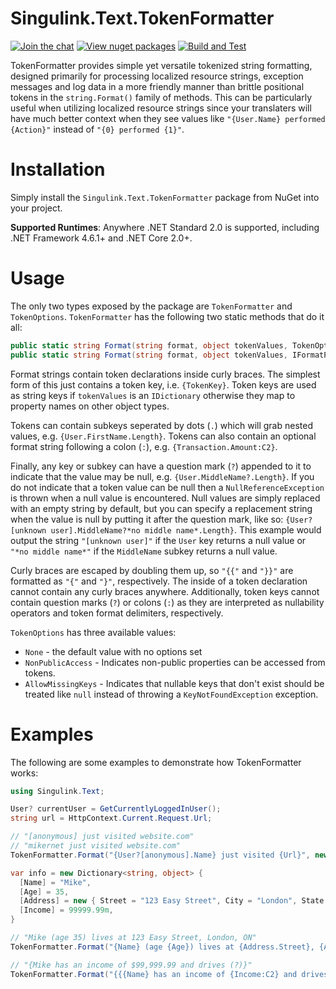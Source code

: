 # Singulink.Text.TokenFormatter

[![Join the chat](https://badges.gitter.im/Singulink/community.svg)](https://gitter.im/Singulink/community?utm_source=badge&utm_medium=badge&utm_campaign=pr-badge&utm_content=badge)
[![View nuget packages](https://img.shields.io/nuget/v/Singulink.Text.TokenFormatter.svg)](https://www.nuget.org/packages/Singulink.Text.TokenFormatter/)
[![Build and Test](https://github.com/Singulink/Singulink.Text.TokenFormatter/workflows/build%20and%20test/badge.svg)](https://github.com/Singulink/Singulink.Text.TokenFormatter/actions?query=workflow%3A%22build+and+test%22)

TokenFormatter provides simple yet versatile tokenized string formatting, designed primarily for processing localized resource strings, exception messages and log data in a more friendly manner than brittle positional tokens in the `string.Format()` family of methods. This can be particularly useful when utilizing localized resource strings since your translaters will have much better context when they see values like `"{User.Name} performed {Action}"` instead of `"{0} performed {1}"`.

# Installation

Simply install the `Singulink.Text.TokenFormatter` package from NuGet into your project.

**Supported Runtimes**: Anywhere .NET Standard 2.0 is supported, including .NET Framework 4.6.1+ and .NET Core 2.0+.

# Usage

The only two types exposed by the package are `TokenFormatter` and `TokenOptions`. `TokenFormatter` has the following two static methods that do it all:

```c#
public static string Format(string format, object tokenValues, TokenOptions options = default);
public static string Format(string format, object tokenValues, IFormatProvider? formatProvider, TokenOptions options = default);
```

Format strings contain token declarations inside curly braces. The simplest form of this just contains a token key, i.e. `{TokenKey}`. Token keys are used as string keys if `tokenValues` is an `IDictionary` otherwise they map to property names on other object types.

Tokens can contain subkeys seperated by dots (`.`) which will grab nested values, e.g. `{User.FirstName.Length}`. Tokens can also contain an optional format string following a colon (`:`), e.g. `{Transaction.Amount:C2}`.

Finally, any key or subkey can have a question mark (`?`) appended to it to indicate that the value may be null, e.g. `{User.MiddleName?.Length}`. If you do not indicate that a token value can be null then a `NullReferenceException` is thrown when a null value is encountered. Null values are simply replaced with an empty string by default, but you can specify a replacement string when the value is null by putting it after the question mark, like so: `{User?[unknown user].MiddleName?*no middle name*.Length}`. This example would output the string `"[unknown user]"` if the `User` key returns a null value or `"*no middle name*"` if the `MiddleName` subkey returns a null value.

Curly braces are escaped by doubling them up, so `"{{"` and `"}}"` are formatted as `"{"` and `"}"`, respectively. The inside of a token declaration cannot contain any curly braces anywhere. Additionally, token keys cannot contain question marks (`?`) or colons (`:`) as they are interpreted as nullability operators and token format delimiters, respectively.

`TokenOptions` has three available values:
- `None` - the default value with no options set
- `NonPublicAccess` - Indicates non-public properties can be accessed from tokens.
- `AllowMissingKeys` - Indicates that nullable keys that don't exist should be treated like `null` instead of throwing a `KeyNotFoundException` exception.

# Examples

The following are some examples to demonstrate how TokenFormatter works:

```c#
using Singulink.Text;

User? currentUser = GetCurrentlyLoggedInUser();
string url = HttpContext.Current.Request.Url;

// "[anonymous] just visited website.com"
// "mikernet just visited website.com"
TokenFormatter.Format("{User?[anonymous].Name} just visited {Url}", new { User = currentUser, Url = url });

var info = new Dictionary<string, object> {
  [Name] = "Mike",
  [Age] = 35,
  [Address] = new { Street = "123 Easy Street", City = "London", State = "ON" },
  [Income] = 99999.99m,
}

// "Mike (age 35) lives at 123 Easy Street, London, ON"
TokenFormatter.Format("{Name} (age {Age}) lives at {Address.Street}, {Address.City}, {Address.State}", info);

// "{Mike has an income of $99,999.99 and drives (?)}"
TokenFormatter.Format("{{{Name} has an income of {Income:C2} and drives {Car?(?)}}}", info, TokenOptions.AllowMissingKeys);
```
